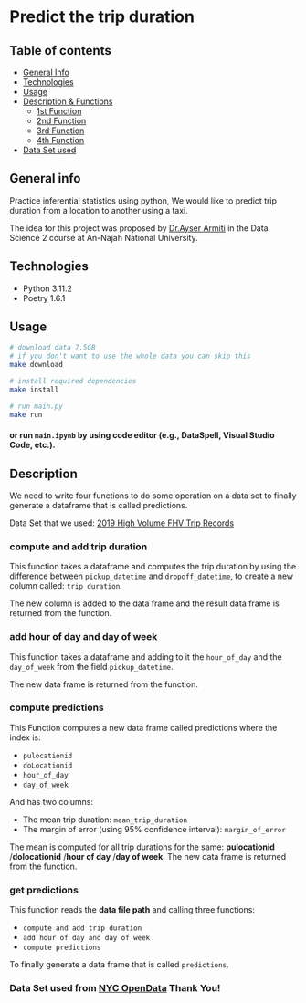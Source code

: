 # Predict the trip duration

## Table of contents

* [General Info](#general-info)
* [Technologies](#technologies)
* [Usage](#usage)
* [Description & Functions](#description)
  * [1st Function](#1st-function)
  * [2nd Function](#2nd-function)
  * [3rd Function](#3rd-function)
  * [4th Function](#4th-function)
* [Data Set used](#data-set-used-from-nyc-opendata-thank-you)

## General info

Practice inferential statistics using python,
We would like to predict trip duration from a location to another using a taxi.


The idea for this project was proposed by [Dr.Ayser Armiti](https://www.linkedin.com/in/ayserarmiti?utm_source=share&utm_campaign=share_via&utm_content=profile&utm_medium=android_app) 
in the Data Science 2 course at An-Najah National University.

## Technologies
* Python 3.11.2
* Poetry 1.6.1

## Usage
```Bash
# download data 7.5GB
# if you don't want to use the whole data you can skip this
make download
```
```Bash
# install required dependencies
make install
```
```Bash
# run main.py
make run
```
#### or run `main.ipynb` by using code editor (e.g., DataSpell, Visual Studio Code, etc.).

## Description
We need to write four functions to do some operation on a data set
to finally generate a dataframe that is called predictions.

Data Set that we used: [2019 High Volume FHV Trip Records](https://data.cityofnewyork.us/Transportation/2019-High-Volume-FHV-Trip-Records/4p5c-cbgn/data)

### compute and add trip duration

This function takes a dataframe and computes the trip duration by using the difference between
`pickup_datetime` and `dropoff_datetime`, to create a new column called: `trip_duration`.

The new column is added to the data frame and the result data frame is returned from the function.
### add hour of day and day of week

This function takes a dataframe and adding to it the `hour_of_day` and the `day_of_week` from the field `pickup_datetime`.

The new data frame is returned from the function.

### compute predictions

This Function computes a new data frame called predictions where the index is:

* `pulocationid`
* `doLocationid`
* `hour_of_day` 
* `day_of_week`

And has two columns:

* The mean trip duration: `mean_trip_duration`  
* The margin of error (using 95% confidence interval): `margin_of_error`

The mean is computed for all trip durations for the same: **pulocationid** /**dolocationid** /**hour of day** /**day of week**.
The new data frame is returned from the function.

### get predictions
This function reads the **data file path** and calling three functions:

- `compute and add trip duration`
- `add hour of day and day of week`
- `compute predictions`

To finally generate a data frame  that is called `predictions`.

### Data Set used from [NYC OpenData](https://opendata.cityofnewyork.us) Thank You!

